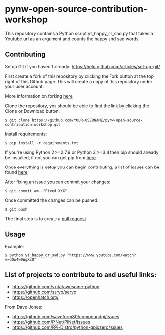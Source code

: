 # pynw-open-source-contribution-workshop

This repository contains a Python script yt_happy_or_sad.py that takes a Youtube url as an argument and counts the happy and sad words.

Contributing
------------
Setup Git if you haven't already: https://help.github.com/articles/set-up-git/

First create a fork of this repository by clicking the Fork button at the top right of this Github page. This will create a copy of this repository under your user account.

More information on forking [here](https://help.github.com/articles/fork-a-repo/)

Clone the repository, you should be able to find the link by clicking the Clone or Download button:

    $ git clone https://github.com/YOUR-USERNAME/pynw-open-source-contribution-workshop.git
    
Install requirements:

    $ pip install -r requirements.txt

If you're using Python 2 >=2.7.9 or Python 3 >=3.4 then pip should already be installed, if not you can get pip from [here]( https://pip.pypa.io/en/stable/installing/)

Once everything is setup you can begin contributing, a list of issues can be found [here](https://github.com/c-rhodes/pynw-open-source-contribution-workshop/issues)

After fixing an issue you can commit your changes:

    $ git commit am -"Fixed XXX"
    
Once committed the changes can be pushed:

    $ git push

The final step is to create a [pull request](https://help.github.com/articles/creating-a-pull-request-from-a-fork/)

Usage
-----
Example:
  
    $ python yt_happy_or_sad.py "https://www.youtube.com/watch?v=dQw4w9WgXcQ"

List of projects to contribute to and useful links:
----------------------------------
* https://github.com/vinta/awesome-python
* https://github.com/servo/servo
* https://openhatch.org/

From Dave Jones:
* https://github.com/waveform80/compoundpi/issues
* https://github.com/PiNet/PiNet/issues
* https://github.com/RPi-Distro/python-gpiozero/issues
